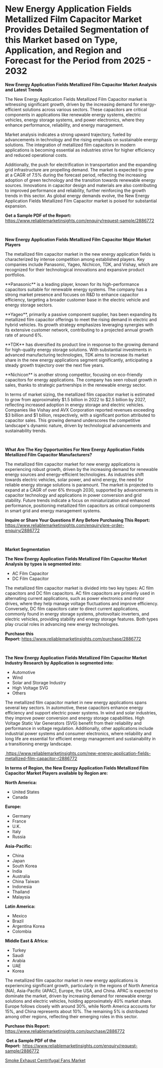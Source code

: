 <p><h1>New Energy Application Fields Metallized Film Capacitor Market Provides Detailed Segmentation of this Market based on Type, Application, and Region and Forecast for the Period from 2025 - 2032</h1></p><p><strong>New Energy Application Fields Metallized Film Capacitor Market Analysis and Latest Trends</strong></p>
<p><p>The New Energy Application Fields Metallized Film Capacitor market is witnessing significant growth, driven by the increasing demand for energy-efficient solutions across various sectors. These capacitors are critical components in applications like renewable energy systems, electric vehicles, energy storage systems, and power electronics, where they enhance performance, reliability, and energy management. </p><p>Market analysis indicates a strong upward trajectory, fueled by advancements in technology and the rising emphasis on sustainable energy solutions. The integration of metallized film capacitors in modern applications is becoming essential as industries strive for higher efficiency and reduced operational costs. </p><p>Additionally, the push for electrification in transportation and the expanding grid infrastructure are propelling demand. The market is expected to grow at a CAGR of 7.5% during the forecast period, reflecting the increasing adoption of green technology and the transition towards renewable energy sources. Innovations in capacitor design and materials are also contributing to improved performance and reliability, further reinforcing the growth trends in this sector. As global energy demands evolve, the New Energy Application Fields Metallized Film Capacitor market is poised for substantial expansion.</p></p>
<p><strong>Get a Sample PDF of the Report:&nbsp;</strong> <a href="https://www.reliablemarketinsights.com/enquiry/request-sample/2886772?utm_campaign=3507&utm_medium=2&utm_source=Github&utm_content=ia&utm_term=13032025&utm_id=new-energy-application-fields-metallized-film-capacitor">https://www.reliablemarketinsights.com/enquiry/request-sample/2886772</a></p>
<p>&nbsp;</p>
<p><strong>New Energy Application Fields Metallized Film Capacitor Major Market Players</strong></p>
<p><p>The metallized film capacitor market in the new energy application fields is characterized by intense competition among established players. Key companies include Panasonic, Yageo, Nichicon, TDK, and Vishay, which are recognized for their technological innovations and expansive product portfolios.</p><p>**Panasonic** is a leading player, known for its high-performance capacitors suitable for renewable energy systems. The company has a strong market presence and focuses on R&D to enhance capacitor efficiency, targeting a broader customer base in the electric vehicle and energy storage sectors. </p><p>**Yageo**, primarily a passive component supplier, has been expanding its metallized film capacitor offerings to meet the rising demand in electric and hybrid vehicles. Its growth strategy emphasizes leveraging synergies with its extensive customer network, contributing to a projected annual growth rate of around 6%.</p><p>**TDK** has diversified its product line in response to the growing demand for high-quality energy storage solutions. With substantial investments in advanced manufacturing technologies, TDK aims to increase its market share in the new energy applications segment significantly, anticipating a steady growth trajectory over the next five years.</p><p>**Nichicon** is another strong competitor, focusing on eco-friendly capacitors for energy applications. The company has seen robust growth in sales, thanks to strategic partnerships in the renewable energy sector.</p><p>In terms of market sizing, the metallized film capacitor market is estimated to grow from approximately $1.5 billion in 2022 to $2.5 billion by 2027, reflecting increased adoption in energy storage and electric vehicles. Companies like Vishay and AVX Corporation reported revenues exceeding $3 billion and $1 billion, respectively, with a significant portion attributed to capacitor sales. This growing demand underscores the competitive landscape's dynamic nature, driven by technological advancements and sustainability trends.</p></p>
<p>&nbsp;</p>
<p><strong>What Are The Key Opportunities For New Energy Application Fields Metallized Film Capacitor Manufacturers?</strong></p>
<p><p>The metallized film capacitor market for new energy applications is experiencing robust growth, driven by the increasing demand for renewable energy sources and energy-efficient technologies. As industries shift towards electric vehicles, solar power, and wind energy, the need for reliable energy storage solutions is paramount. The market is projected to expand at a CAGR of over 6% through 2030, supported by advancements in capacitor technology and applications in power conversion and grid stability. Future trends indicate a focus on miniaturization and enhanced performance, positioning metallized film capacitors as critical components in smart grid and energy management systems.</p></p>
<p><strong>Inquire or Share Your Questions If Any Before Purchasing This Report:</strong> <a href="https://www.reliablemarketinsights.com/enquiry/pre-order-enquiry/2886772?utm_campaign=3507&utm_medium=2&utm_source=Github&utm_content=ia&utm_term=13032025&utm_id=new-energy-application-fields-metallized-film-capacitor">https://www.reliablemarketinsights.com/enquiry/pre-order-enquiry/2886772</a></p>
<p>&nbsp;</p>
<p><strong>Market Segmentation</strong></p>
<p><strong>The New Energy Application Fields Metallized Film Capacitor Market Analysis by types is segmented into:</strong></p>
<p><ul><li>AC Film Capacitor</li><li>DC Film Capacitor</li></ul></p>
<p><p>The metallized film capacitor market is divided into two key types: AC film capacitors and DC film capacitors. AC film capacitors are primarily used in alternating current applications, such as power electronics and motor drives, where they help manage voltage fluctuations and improve efficiency. Conversely, DC film capacitors cater to direct current applications, commonly found in energy storage systems, photovoltaic inverters, and electric vehicles, providing stability and energy storage features. Both types play crucial roles in advancing new energy technologies.</p></p>
<p><strong>Purchase this Report:&nbsp;</strong><a href="https://www.reliablemarketinsights.com/purchase/2886772?utm_campaign=3507&utm_medium=2&utm_source=Github&utm_content=ia&utm_term=13032025&utm_id=new-energy-application-fields-metallized-film-capacitor">https://www.reliablemarketinsights.com/purchase/2886772</a></p>
<p>&nbsp;</p>
<p><strong>The New Energy Application Fields Metallized Film Capacitor Market Industry Research by Application is segmented into:</strong></p>
<p><ul><li>Automotive</li><li>Wind</li><li>Solar and Storage Industry</li><li>High Voltage SVG</li><li>Others</li></ul></p>
<p><p>The metallized film capacitor market in new energy applications spans several key sectors. In automotive, these capacitors enhance energy efficiency and support electric power systems. In wind and solar industries, they improve power conversion and energy storage capabilities. High Voltage Static Var Generators (SVG) benefit from their reliability and performance in voltage regulation. Additionally, other applications include industrial power systems and consumer electronics, where reliability and long life are essential for efficient energy management and sustainability in a transitioning energy landscape.</p></p>
<p><a href="https://www.reliablemarketinsights.com/new-energy-application-fields-metallized-film-capacitor-r2886772?utm_campaign=3507&utm_medium=2&utm_source=Github&utm_content=ia&utm_term=13032025&utm_id=new-energy-application-fields-metallized-film-capacitor">&nbsp;https://www.reliablemarketinsights.com/new-energy-application-fields-metallized-film-capacitor-r2886772</a></p>
<p><strong>In terms of Region, the New Energy Application Fields Metallized Film Capacitor Market Players available by Region are:</strong></p>
<p>
    <p> <strong> North America: </strong>
        <ul>
            <li>United States</li>
            <li>Canada</li>
        </ul>
        </p> 
    <p> <strong> Europe: </strong>
        <ul>
            <li>Germany</li>
            <li>France</li>
            <li>U.K.</li>
            <li>Italy</li>
            <li>Russia</li>
        </ul>
        </p> 
    <p> <strong> Asia-Pacific: </strong>
        <ul>
            <li>China</li>
            <li>Japan</li>
            <li>South Korea</li>
            <li>India</li>
            <li>Australia</li>
            <li>China Taiwan</li>
            <li>Indonesia</li>
            <li>Thailand</li>
            <li>Malaysia</li>
        </ul>
        </p> 
    <p> <strong> Latin America: </strong>
        <ul>
            <li>Mexico</li>
            <li>Brazil</li>
            <li>Argentina Korea</li>
            <li>Colombia</li>
        </ul>
        </p> 
    <p> <strong> Middle East & Africa: </strong>
        <ul>
            <li>Turkey</li>
            <li>Saudi</li>
            <li>Arabia</li>
            <li>UAE</li>
            <li>Korea</li>
        </ul>
    </p>
    </p>
<p><p>The metallized film capacitor market in new energy applications is experiencing significant growth, particularly in the regions of North America (NA), Asia-Pacific (APAC), Europe, the USA, and China. APAC is expected to dominate the market, driven by increasing demand for renewable energy solutions and electric vehicles, holding approximately 40% market share. Europe follows closely with around 30%, while North America accounts for 15%, and China represents about 10%. The remaining 5% is distributed among other regions, reflecting their emerging roles in this sector.</p></p>
<p><strong>Purchase this Report: </strong><a href="https://www.reliablemarketinsights.com/purchase/2886772?utm_campaign=3507&utm_medium=2&utm_source=Github&utm_content=ia&utm_term=13032025&utm_id=new-energy-application-fields-metallized-film-capacitor">https://www.reliablemarketinsights.com/purchase/2886772</a></p>
<p>&nbsp;<strong>Get a Sample PDF of the Report:&nbsp;&nbsp;</strong><a href="https://www.reliablemarketinsights.com/enquiry/request-sample/2886772?utm_campaign=3507&utm_medium=2&utm_source=Github&utm_content=ia&utm_term=13032025&utm_id=new-energy-application-fields-metallized-film-capacitor">https://www.reliablemarketinsights.com/enquiry/request-sample/2886772</a></p>
<p><strong></strong></p>
<p><p><a href="https://github.com/kalsirollija/Market-Research-Report-List-1/blob/main/smoke-exhaust-centrifugal-fans-market.md?utm_campaign=3507&utm_medium=2&utm_source=Github&utm_content=ia&utm_term=13032025&utm_id=new-energy-application-fields-metallized-film-capacitor">Smoke Exhaust Centrifugal Fans Market</a></p></p>